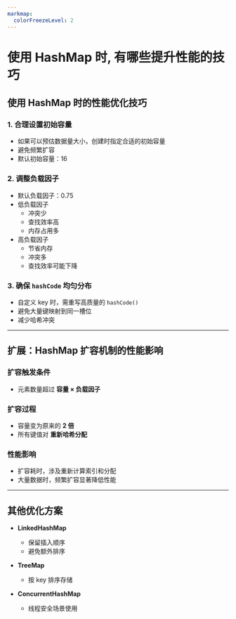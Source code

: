 ```yaml
---
markmap:
  colorFreezeLevel: 2
---
```


# 使用 HashMap 时, 有哪些提升性能的技巧

## 使用 HashMap 时的性能优化技巧

### 1. 合理设置初始容量

- 如果可以预估数据量大小，创建时指定合适的初始容量
- 避免频繁扩容
- 默认初始容量：16

### 2. 调整负载因子

- 默认负载因子：0.75
- 低负载因子
  - 冲突少
  - 查找效率高
  - 内存占用多
- 高负载因子
  - 节省内存
  - 冲突多
  - 查找效率可能下降

### 3. 确保 `hashCode` 均匀分布

- 自定义 key 时，需重写高质量的 `hashCode()`
- 避免大量键映射到同一槽位
- 减少哈希冲突

---

## 扩展：HashMap 扩容机制的性能影响

### 扩容触发条件

- 元素数量超过 **容量 × 负载因子**

### 扩容过程

- 容量变为原来的 **2 倍**
- 所有键值对 **重新哈希分配**

### 性能影响

- 扩容耗时，涉及重新计算索引和分配
- 大量数据时，频繁扩容显著降低性能

---

## 其他优化方案

- **LinkedHashMap**

  - 保留插入顺序
  - 避免额外排序

- **TreeMap**

  - 按 key 排序存储

- **ConcurrentHashMap**
  - 线程安全场景使用
